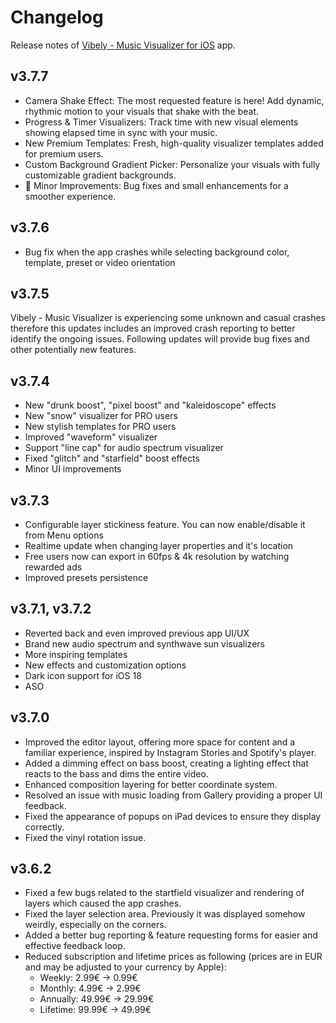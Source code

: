 # Changelog

Release notes of [Vibely - Music Visualizer for iOS](https://apps.apple.com/app/id1528056717) app.

## v3.7.7

- Camera Shake Effect: The most requested feature is here! Add dynamic, rhythmic motion to your visuals that shake with the beat.
- Progress & Timer Visualizers: Track time with new visual elements showing elapsed time in sync with your music.
- New Premium Templates: Fresh, high-quality visualizer templates added for premium users.
- Custom Background Gradient Picker: Personalize your visuals with fully customizable gradient backgrounds.
- 🔧 Minor Improvements: Bug fixes and small enhancements for a smoother experience.
  
## v3.7.6

- Bug fix when the app crashes while selecting background color, template, preset or video orientation

## v3.7.5

Vibely - Music Visualizer is experiencing some unknown and casual crashes therefore this updates includes an improved crash reporting to better identify the ongoing issues. Following updates will provide bug fixes and other potentially new features.

## v3.7.4

- New "drunk boost", "pixel boost" and "kaleidoscope" effects
- New "snow" visualizer for PRO users
- New stylish templates for PRO users
- Improved "waveform" visualizer
- Support "line cap" for audio spectrum visualizer
- Fixed "glitch" and "starfield" boost effects
- Minor UI improvements

## v3.7.3

- Configurable layer stickiness feature. You can now enable/disable it from Menu options
- Realtime update when changing layer properties and it's location
- Free users now can export in 60fps & 4k resolution by watching rewarded ads
- Improved presets persistence

## v3.7.1, v3.7.2

- Reverted back and even improved previous app UI/UX
- Brand new audio spectrum and synthwave sun visualizers
- More inspiring templates
- New effects and customization options
- Dark icon support for iOS 18
- ASO

## v3.7.0

- Improved the editor layout, offering more space for content and a familiar experience, inspired by Instagram Stories and Spotify's player.
- Added a dimming effect on bass boost, creating a lighting effect that reacts to the bass and dims the entire video.
- Enhanced composition layering for better coordinate system.
- Resolved an issue with music loading from Gallery providing a proper UI feedback.
- Fixed the appearance of popups on iPad devices to ensure they display correctly.
- Fixed the vinyl rotation issue.

## v3.6.2

- Fixed a few bugs related to the startfield visualizer and rendering of layers which caused the app crashes.
- Fixed the layer selection area. Previously it was displayed somehow weirdly, especially on the corners.
- Added a better bug reporting & feature requesting forms for easier and effective feedback loop.
- Reduced subscription and lifetime prices as following (prices are in EUR and may be adjusted to your currency by Apple):
    - Weekly: 2.99€ → 0.99€
    - Monthly: 4.99€ → 2.99€
    - Annually: 49.99€ → 29.99€
    - Lifetime: 99.99€ → 49.99€
    
